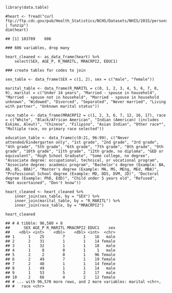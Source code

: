     library(data.table)

    #heart <- fread("curl ftp://ftp.cdc.gov/pub/Health_Statistics/NCHS/Datasets/NHIS/2015/personsx.zip | funzip")
    dim(heart)

    ## [1] 103789    606

    ### 606 variables, drop many

    heart_cleaned <- as_data_frame(heart) %>%
        select(SEX, AGE_P, R_MARITL, MRACRPI2, EDUC1)

    ### create tables for codes to join

    sex_table <- data_frame(SEX = c(1, 2), sex = c("male", "female"))

    marital_table <- data_frame(R_MARITL = c(0, 1, 2, 3, 4, 5, 6, 7, 8, 9), marital = c("Under 14 years", "Married - spouse in household", "Married - spouse not in household", "Married - spouse in household unknown", "Widowed", "Divorced", "Separated", "Never married", "Living with partner", "Unknown marital status"))

    race_table <- data_frame(MRACRPI2 = c(1, 2, 3, 6, 7, 12, 16, 17), race = c("White", "Black/African American", "Indian (American) (includes Eskimo, Aleut)", "Chinese", "Filipino", "Asian Indian", "Other race*", "Multiple race, no primary race selected"))

    education_table <- data_frame(c(0:21, 96:99), c("Never attended/kindergarten only", "1st grade", "2nd grade", "3rd grade", "4th grade", "5th grade", "6th grade", "7th grade", "8th grade", "9th grade", "10th grade", "11th grade", "12th grade, no diploma", "GED or equivalent", "High School Graduate", "Some college, no degree", "Associate degree: occupational, technical, or vocational program", "Associate degree: academic program", "Bachelor's degree (Example: BA, AB, BS, BBA)", "Master's degree (Example: MA, MS, MEng, MEd, MBA)", "Professional School degree (Example: MD, DDS, DVM, JD)", "Doctoral degree (Example: PhD, EdD)", "Child under 5 years old", "Refused", "Not ascertained", "Don't know"))

    heart_cleaned <- heart_cleaned %>%
        inner_join(sex_table, by = "SEX") %>%
        inner_join(marital_table, by = "R_MARITL") %>%
        inner_join(race_table, by = "MRACRPI2")

    heart_cleaned

    ## # A tibble: 96,580 × 8
    ##      SEX AGE_P R_MARITL MRACRPI2 EDUC1    sex
    ##    <dbl> <int>    <dbl>    <dbl> <int>  <chr>
    ## 1      1    25        7        1    16   male
    ## 2      2    31        1        1    14 female
    ## 3      1    32        1        1    18   male
    ## 4      1     8        0        1     1   male
    ## 5      2     2        0        1    96 female
    ## 6      2    49        7        1    19 female
    ## 7      2    48        1        1    14 female
    ## 8      1    49        1        1    14   male
    ## 9      1    53        5        2    17   male
    ## 10     2    66        4        2    12 female
    ## # ... with 96,570 more rows, and 2 more variables: marital <chr>,
    ## #   race <chr>

